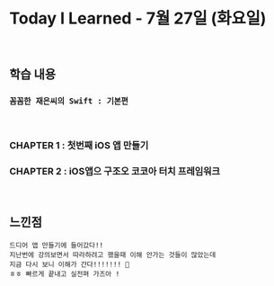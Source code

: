 # Today I Learned - 7월 27일 (화요일)

<br>

## 학습 내용

### ``` 꼼꼼한 재은씨의 Swift : 기본편 ```
<br>   

### **CHAPTER 1 : 첫번째 iOS 앱 만들기**
### **CHAPTER 2 : iOS앱으 구조오 코코아 터치 프레임워크**

<br>   

## 느낀점
```
드디어 앱 만들기에 들어갔다!! 
지난번에 강의보면서 따라하려고 했을때 이해 안가는 것들이 많았는데
지금 다시 보니 이해가 간다!!!!!!! 💃
ㅎㅎ 빠르게 끝내고 실전펴 가즈아 !

```

